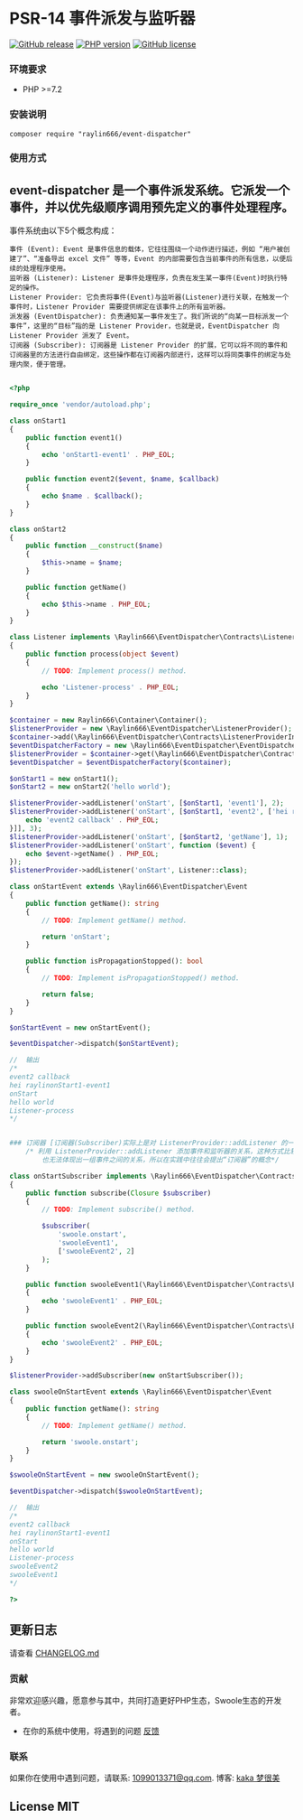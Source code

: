 # PSR-14 事件派发与监听器

[![GitHub release](https://img.shields.io/github/release/raylin666/event-dispatcher.svg)](https://github.com/raylin666/event-dispatcher/releases)
[![PHP version](https://img.shields.io/badge/php-%3E%207-orange.svg)](https://github.com/php/php-src)
[![GitHub license](https://img.shields.io/badge/license-MIT-blue.svg)](#LICENSE)

### 环境要求

* PHP >=7.2

### 安装说明

```
composer require "raylin666/event-dispatcher"
```

### 使用方式

## event-dispatcher 是一个事件派发系统。它派发一个事件，并以优先级顺序调用预先定义的事件处理程序。

事件系统由以下5个概念构成：

    事件 (Event): Event 是事件信息的载体，它往往围绕一个动作进行描述，例如 “用户被创建了”、“准备导出 excel 文件” 等等，Event 的内部需要包含当前事件的所有信息，以便后续的处理程序使用。
    监听器 (Listener): Listener 是事件处理程序，负责在发生某一事件(Event)时执行特定的操作。
    Listener Provider: 它负责将事件(Event)与监听器(Listener)进行关联，在触发一个事件时，Listener Provider 需要提供绑定在该事件上的所有监听器。
    派发器 (EventDispatcher): 负责通知某一事件发生了。我们所说的“向某一目标派发一个事件”，这里的“目标”指的是 Listener Provider，也就是说，EventDispatcher 向 Listener Provider 派发了 Event。
    订阅器 (Subscriber): 订阅器是 Listener Provider 的扩展，它可以将不同的事件和订阅器里的方法进行自由绑定，这些操作都在订阅器内部进行，这样可以将同类事件的绑定与处理内聚，便于管理。

```php

<?php

require_once 'vendor/autoload.php';

class onStart1
{
    public function event1()
    {
        echo 'onStart1-event1' . PHP_EOL;
    }

    public function event2($event, $name, $callback)
    {
        echo $name . $callback();
    }
}

class onStart2
{
    public function __construct($name)
    {
        $this->name = $name;
    }

    public function getName()
    {
        echo $this->name . PHP_EOL;
    }
}

class Listener implements \Raylin666\EventDispatcher\Contracts\ListenerInterface
{
    public function process(object $event)
    {
        // TODO: Implement process() method.

        echo 'Listener-process' . PHP_EOL;
    }
}

$container = new Raylin666\Container\Container();
$listenerProvider = new \Raylin666\EventDispatcher\ListenerProvider();
$container->add(\Raylin666\EventDispatcher\Contracts\ListenerProviderInterface::class, $listenerProvider);
$eventDispatcherFactory = new \Raylin666\EventDispatcher\EventDispatcherFactory;
$listenerProvider = $container->get(\Raylin666\EventDispatcher\Contracts\ListenerProviderInterface::class);
$eventDispatcher = $eventDispatcherFactory($container);

$onStart1 = new onStart1();
$onStart2 = new onStart2('hello world');

$listenerProvider->addListener('onStart', [$onStart1, 'event1'], 2);
$listenerProvider->addListener('onStart', [$onStart1, 'event2', ['hei raylin', function () {
    echo 'event2 callback' . PHP_EOL;
}]], 3);
$listenerProvider->addListener('onStart', [$onStart2, 'getName'], 1);
$listenerProvider->addListener('onStart', function ($event) {
    echo $event->getName() . PHP_EOL;
});
$listenerProvider->addListener('onStart', Listener::class);

class onStartEvent extends \Raylin666\EventDispatcher\Event
{
    public function getName(): string
    {
        // TODO: Implement getName() method.

        return 'onStart';
    }

    public function isPropagationStopped(): bool
    {
        // TODO: Implement isPropagationStopped() method.

        return false;
    }
}

$onStartEvent = new onStartEvent();

$eventDispatcher->dispatch($onStartEvent);

//  输出
/*
event2 callback
hei raylinonStart1-event1
onStart
hello world
Listener-process
*/


### 订阅器 [订阅器(Subscriber)实际上是对 ListenerProvider::addListener 的一种装饰]
    /* 利用 ListenerProvider::addListener 添加事件和监听器的关系，这种方式比较过程化，
        也无法体现出一组事件之间的关系，所以在实践中往往会提出“订阅器”的概念*/

class onStartSubscriber implements \Raylin666\EventDispatcher\Contracts\SubscriberInterface
{
    public function subscribe(Closure $subscriber)
    {
        // TODO: Implement subscribe() method.

        $subscriber(
            'swoole.onstart',
            'swooleEvent1',
            ['swooleEvent2', 2]
        );
    }

    public function swooleEvent1(\Raylin666\EventDispatcher\Contracts\EventInterface $event)
    {
        echo 'swooleEvent1' . PHP_EOL;
    }

    public function swooleEvent2(\Raylin666\EventDispatcher\Contracts\EventInterface $event)
    {
        echo 'swooleEvent2' . PHP_EOL;
    }
}

$listenerProvider->addSubscriber(new onStartSubscriber());

class swooleOnStartEvent extends \Raylin666\EventDispatcher\Event
{
    public function getName(): string
    {
        // TODO: Implement getName() method.

        return 'swoole.onstart';
    }
}

$swooleOnStartEvent = new swooleOnStartEvent();

$eventDispatcher->dispatch($swooleOnStartEvent);

//  输出
/*
event2 callback
hei raylinonStart1-event1
onStart
hello world
Listener-process
swooleEvent2
swooleEvent1
*/

?>

```

## 更新日志

请查看 [CHANGELOG.md](CHANGELOG.md)

### 贡献

非常欢迎感兴趣，愿意参与其中，共同打造更好PHP生态，Swoole生态的开发者。

* 在你的系统中使用，将遇到的问题 [反馈](https://github.com/raylin666/event-dispatcher/issues)

### 联系

如果你在使用中遇到问题，请联系: [1099013371@qq.com](mailto:1099013371@qq.com). 博客: [kaka 梦很美](http://www.ls331.com)

## License MIT
